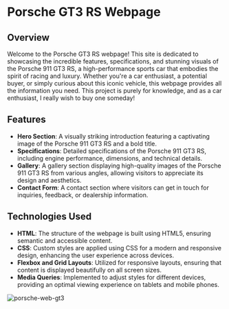 # Porsche GT3 RS Webpage

## Overview
Welcome to the Porsche GT3 RS webpage! This site is dedicated to showcasing the incredible features, specifications, and stunning visuals of the Porsche 911 GT3 RS, a high-performance sports car that embodies the spirit of racing and luxury. Whether you're a car enthusiast, a potential buyer, or simply curious about this iconic vehicle, this webpage provides all the information you need. This project is purely for knowledge, and as a car enthusiast, I really wish to buy one someday!

## Features
- **Hero Section**: A visually striking introduction featuring a captivating image of the Porsche 911 GT3 RS and a bold title.
- **Specifications**: Detailed specifications of the Porsche 911 GT3 RS, including engine performance, dimensions, and technical details.
- **Gallery**: A gallery section displaying high-quality images of the Porsche 911 GT3 RS from various angles, allowing visitors to appreciate its design and aesthetics.
- **Contact Form**: A contact section where visitors can get in touch for inquiries, feedback, or dealership information.

## Technologies Used
- **HTML**: The structure of the webpage is built using HTML5, ensuring semantic and accessible content.
- **CSS**: Custom styles are applied using CSS for a modern and responsive design, enhancing the user experience across devices.
- **Flexbox and Grid Layouts**: Utilized for responsive layouts, ensuring that content is displayed beautifully on all screen sizes.
- **Media Queries**: Implemented to adjust styles for different devices, providing an optimal viewing experience on tablets and mobile phones.

![porsche-web-gt3](https://github.com/user-attachments/assets/1d869843-fff7-462f-b6b4-86b57d16bdc7)
